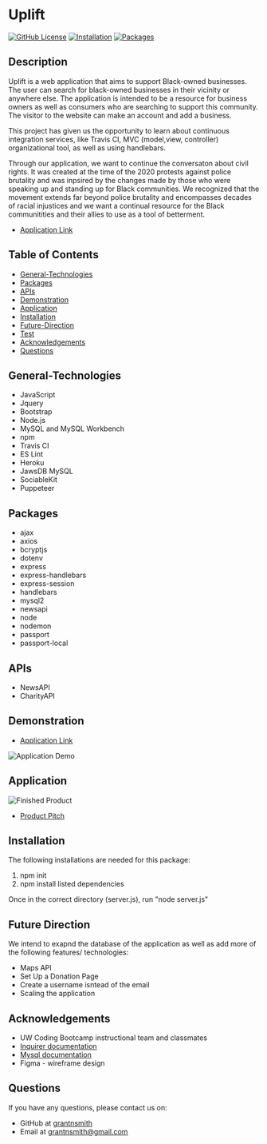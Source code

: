 # Uplift


[![GitHub License](https://img.shields.io/badge/License-orange.svg)](Develop/License/MIT.md)
[![Installation](https://img.shields.io/badge/Installation-blue.svg)](#installation)
[![Packages](https://img.shields.io/badge/Packages-pruple.svg)](#packages)


## Description 

Uplift is a web application that aims to support Black-owned businesses. The user can search for black-owned businesses in their vicinity or anywhere else. The application is intended to be a resource for business owners as well as consumers who are searching to support this community. The visitor to the website can make an account and add a business. 

This project has given us the opportunity to learn about continuous integration services, like Travis CI, MVC (model,view, controller) organizational tool, as well as using handlebars. 

Through our application, we want to continue the conversaton about civil rights. It was created at the time of the 2020 protests against police brutality and was inpsired by the changes made by those who were speaking up and standing up for Black communities. We recognized that the movement extends far beyond police brutality and encompasses decades of racial injustices and we want a continual resource for the Black communitities and their allies to use as a tool of betterment.

* [Application Link](https://project-uplift.herokuapp.com/)

## Table of Contents

* [General-Technologies](#general-technologies)
* [Packages](#packages)
* [APIs](#apis)
* [Demonstration](#demonstration)
* [Application](#Application)
* [Installation](#installation)
* [Future-Direction](#future-direction)
* [Test](#test)
* [Acknowledgements](#acknowledgements)
* [Questions](#questions)

## General-Technologies
* JavaScript
* Jquery
* Bootstrap
* Node.js
* MySQL and MySQL Workbench
* npm
* Travis CI 
* ES Lint 
* Heroku
* JawsDB MySQL
* SociableKit 
* Puppeteer


## Packages
* ajax 
* axios 
* bcryptjs  
* dotenv
* express 
* express-handlebars 
* express-session
* handlebars
* mysql2
* newsapi
* node
* nodemon
* passport
* passport-local

## APIs
* NewsAPI
* CharityAPI

## Demonstration 

* [Application Link](https://project-uplift.herokuapp.com/)

![Application Demo](public/video.gif)

## Application 

![Finished Product](public/appscreenshot.png)
* [Product Pitch](https://docs.google.com/presentation/d/15Ta0yO-wjAurrKLhnWCmK_xgZ9Tl3LYatU0oFLu6ACQ/edit?usp=sharing)

## Installation

The following installations are needed for this package:
1. npm init  
2. npm install listed dependencies
    
Once in the correct directory (server.js), run "node server.js"

## Future Direction 

We intend to exapnd the database of the application as well as add more of the following features/ technologies:
 *  Maps API 
 *  Set Up a Donation Page 
 *  Create a username isntead of the email 
 *  Scaling the application 

## Acknowledgements

* UW Coding Bootcamp instructional team and classmates
* [Inquirer documentation](https://www.npmjs.com/package/inquirer)
* [Mysql documentation](https://www.npmjs.com/package/mysql)
* Figma - wireframe design 

## Questions 

If you have any questions, please contact us on:
* GitHub at [grantnsmith](https://github.com/grantnsmith)
* Email at [grantnsmith@gmail.com](mailto:grantnsmith@gmail.com)





